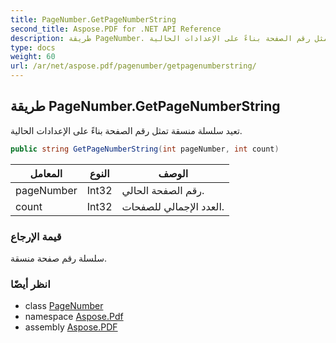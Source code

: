 ```yaml
---
title: PageNumber.GetPageNumberString
second_title: Aspose.PDF for .NET API Reference
description: طريقة PageNumber. تعيد سلسلة منسقة تمثل رقم الصفحة بناءً على الإعدادات الحالية
type: docs
weight: 60
url: /ar/net/aspose.pdf/pagenumber/getpagenumberstring/
---
```

## طريقة PageNumber.GetPageNumberString

تعيد سلسلة منسقة تمثل رقم الصفحة بناءً على الإعدادات الحالية.

```csharp
public string GetPageNumberString(int pageNumber, int count)
```

| المعامل | النوع | الوصف |
| --- | --- | --- |
| pageNumber | Int32 | رقم الصفحة الحالي. |
| count | Int32 | العدد الإجمالي للصفحات. |

### قيمة الإرجاع

سلسلة رقم صفحة منسقة.

### انظر أيضًا

* class [PageNumber](../)
* namespace [Aspose.Pdf](../../../aspose.pdf/)
* assembly [Aspose.PDF](../../../)